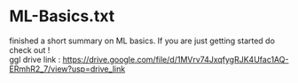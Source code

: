# ML-Basics.txt
 finished a short summary on ML basics. If you are just getting started do check out ! 
 <br>
 ggl drive link : https://drive.google.com/file/d/1MVrv74JxqfygRJK4Ufac1AQ-ERmhR2_7/view?usp=drive_link
